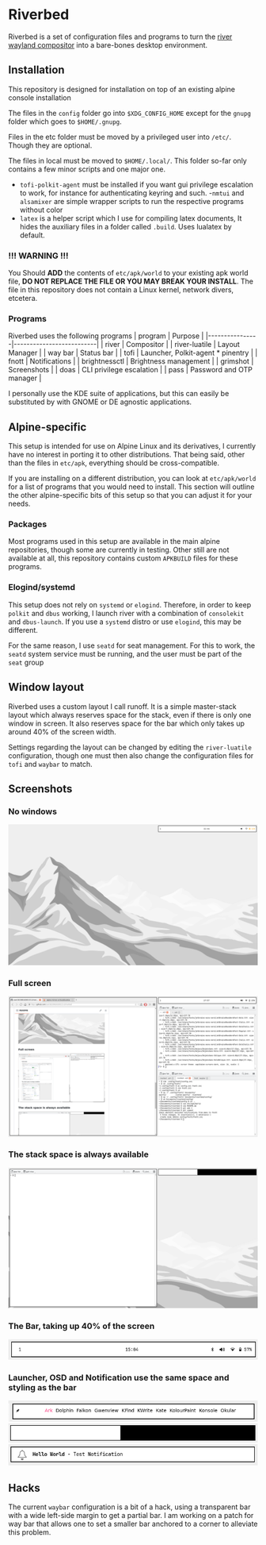 # Riverbed

Riverbed is a set of configuration files and programs to turn the [river
wayland compositor](https://codeberg.org/river/) into a bare-bones desktop
environment.

## Installation

This repository is designed for installation on top of an existing alpine
console installation

The files in the `config` folder go into `$XDG_CONFIG_HOME` except for the
`gnupg` folder which goes to `$HOME/.gnupg`.

Files in the etc folder must be moved by a privileged user into `/etc/`. Though
they are optional.

The files in local must be moved to `$HOME/.local/`. This folder so-far only
contains a few minor scripts and one major one.

- `tofi-polkit-agent` must be installed if you want gui privilege escalation to
  work, for instance for authenticating keyring and such.
-`nmtui` and `alsamixer` are simple wrapper scripts to run the respective
  programs without color
- `latex` is a helper script which I use for compiling latex documents, It
  hides the auxiliary files in a folder called `.build`. Uses lualatex by
  default. 

### !!! WARNING !!!

You Should **ADD** the contents of `etc/apk/world` to your
existing apk world file, **DO NOT REPLACE THE FILE OR YOU MAY BREAK YOUR
INSTALL**.  The file in this repository does not contain a Linux kernel, network
divers, etcetera.

### Programs

Riverbed uses the following programs
| program | Purpose |
|----------------|--------------------------|
| river | Compositor |
| river-luatile | Layout Manager |
| way bar | Status bar |
| tofi | Launcher, Polkit-agent * pinentry |
| fnott | Notifications |
| brightnessctl | Brightness management |
| grimshot | Screenshots |
| doas | CLI privilege escalation |
| pass | Password and OTP manager |

I personally use the KDE suite of applications, but this can easily be
substituted by with GNOME or DE agnostic applications.

## Alpine-specific

This setup is intended for use on Alpine Linux and its derivatives, I currently
have no interest in porting it to other distributions. That being said, other
than the files in `etc/apk`, everything should be cross-compatible.

If you are installing on a different distribution, you can look at
`etc/apk/world` for a list of programs that you would need to install. This
section will outline the other alpine-specific bits of this setup so that you
can adjust it for your needs.

### Packages

Most programs used in this setup are available in the main alpine repositories,
though some are currently in testing. Other still are not available at all, this
repository contains custom `APKBUILD` files for these programs.

### Elogind/systemd

This setup does not rely on `systemd` or `elogind`. Therefore, in order to keep
`polkit` and `dbus` working, I launch river with a combination of `consolekit`
and `dbus-launch`. If you use a `systemd` distro or use `elogind`, this may be
different.

For the same reason, I use `seatd` for seat management. For this to work, the
`seatd` system service must be running, and the user must be part of the `seat`
group

## Window layout

Riverbed uses a custom layout I call runoff. It is a simple master-stack layout
which always reserves space for the stack, even if there is only one window in
screen. It also reserves space for the bar which only takes up around 40% of the
screen width.

Settings regarding the layout can be changed by editing the `river-luatile`
configuration, though one must then also change the configuration files for
`tofi` and `waybar` to match.

## Screenshots

### No windows
![empty](pictures/empty.png)

### Full screen
![full](pictures/full.png)

### The stack space is always available
![runoff](pictures/runoff.png)

### The Bar, taking up 40% of the screen
![bar](pictures/bar.png)

### Launcher, OSD and Notification use the same space and styling as the bar
![launcher](pictures/launcher.png)
![osd](pictures/osd.png)
![notification](pictures/notification.png)


## Hacks

The current `waybar` configuration is a bit of a hack, using a transparent bar
with a wide left-side margin to get a partial bar. I am working on a patch for
way bar that allows one to set a smaller bar anchored to a corner to alleviate
this problem.
